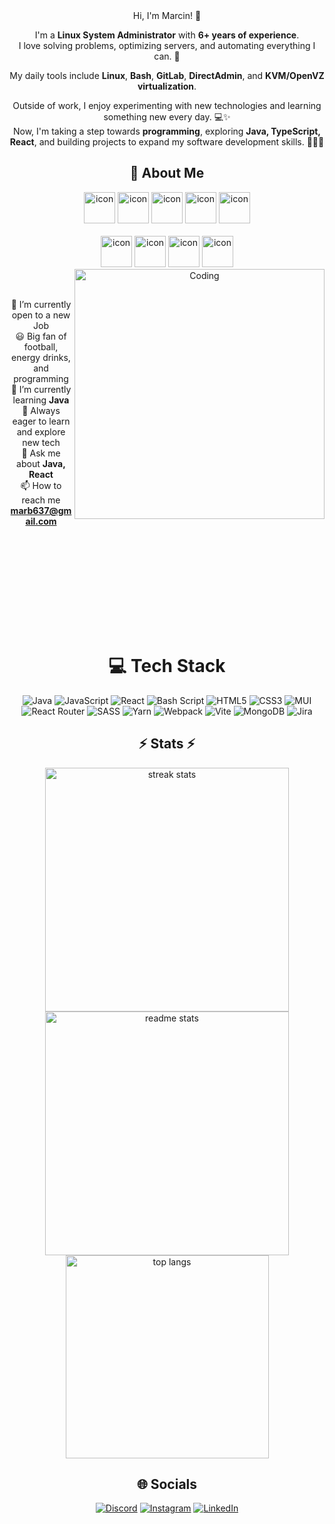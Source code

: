 <div align="center">
 Hi, I'm Marcin! 👋

I'm a **Linux System Administrator** with **6+ years of experience**.  
I love solving problems, optimizing servers, and automating everything I can. 🚀  

My daily tools include **Linux**, **Bash**, **GitLab**, **DirectAdmin**, and **KVM/OpenVZ virtualization**.  

Outside of work, I enjoy experimenting with new technologies and learning something new every day. 💻✨  
Now, I'm taking a step towards **programming**, exploring **Java, TypeScript, React**, and building projects to expand my software development skills. 👨‍💻🔥

## 💫 About Me

<div align="center">
  <img src="https://techstack-generator.vercel.app/java-icon.svg" alt="icon" width="50" height="50" />
  <img src="https://techstack-generator.vercel.app/js-icon.svg" alt="icon"width="50" height="50" />
  <img src="https://techstack-generator.vercel.app/ts-icon.svg" alt="icon" width="50" height="50" />
  <img src="https://techstack-generator.vercel.app/react-icon.svg" alt="icon" width="50" height="50" />
 <img src="https://techstack-generator.vercel.app/mysql-icon.svg" alt="icon" width="50" height="50" />
</div>

<br>

<div align="center">
  <img src="https://techstack-generator.vercel.app/docker-icon.svg" alt="icon" width="50" height="50" />
  <img src="https://techstack-generator.vercel.app/github-icon.svg" alt="icon" width="50" height="50" />
  <img src="https://techstack-generator.vercel.app/prettier-icon.svg" alt="icon" width="50" height="50" />
  <img src="https://techstack-generator.vercel.app/restapi-icon.svg" alt="icon" width="50" height="50" />
</div>

<img align="right" alt="Coding" width="400" src="https://user-images.githubusercontent.com/74038190/229223263-cf2e4b07-2615-4f87-9c38-e37600f8381a.gif">
<br><br>

 🔭 I’m currently open to a new Job <br>
 😃 Big fan of football, energy drinks, and programming  <br>
 🌱 I’m currently learning **Java** <br>
 🤩 Always eager to learn and explore new tech<br> 
 💬 Ask me about **Java, React** <br>
 📫 How to reach me **marb637@gmail.com** <br>
</div>

<br><br>
<br><br>
<div align="center">
<br><br>
<br><br>
  
# 💻 Tech Stack
![Java](https://img.shields.io/badge/java-%23ED8B00.svg?style=for-the-badge&logo=openjdk&logoColor=white) 
![JavaScript](https://img.shields.io/badge/javascript-%23323330.svg?style=for-the-badge&logo=javascript&logoColor=%23F7DF1E) 
![React](https://img.shields.io/badge/react-%2320232a.svg?style=for-the-badge&logo=react&logoColor=%2361DAFB) 
![Bash Script](https://img.shields.io/badge/bash_script-%23121011.svg?style=for-the-badge&logo=gnu-bash&logoColor=white) 
![HTML5](https://img.shields.io/badge/html5-%23E34F26.svg?style=for-the-badge&logo=html5&logoColor=white) 
![CSS3](https://img.shields.io/badge/css3-%231572B6.svg?style=for-the-badge&logo=css3&logoColor=white) 
![MUI](https://img.shields.io/badge/MUI-%230081CB.svg?style=for-the-badge&logo=mui&logoColor=white) 
![React Router](https://img.shields.io/badge/React_Router-CA4245?style=for-the-badge&logo=react-router&logoColor=white) 
![SASS](https://img.shields.io/badge/SASS-hotpink.svg?style=for-the-badge&logo=SASS&logoColor=white) 
![Yarn](https://img.shields.io/badge/yarn-%232C8EBB.svg?style=for-the-badge&logo=yarn&logoColor=white) 
![Webpack](https://img.shields.io/badge/webpack-%238DD6F9.svg?style=for-the-badge&logo=webpack&logoColor=black) 
![Vite](https://img.shields.io/badge/vite-%23646CFF.svg?style=for-the-badge&logo=vite&logoColor=white) 
![MongoDB](https://img.shields.io/badge/MongoDB-%234ea94b.svg?style=for-the-badge&logo=mongodb&logoColor=white) 
![Jira](https://img.shields.io/badge/jira-%230A0FFF.svg?style=for-the-badge&logo=jira&logoColor=white)


## ⚡ Stats ⚡
<img width=390 src="https://github-readme-streak-stats-salesp07.vercel.app/?user=mattarek&count_private=true&theme=react&border_radius=10" alt="streak stats"/>
<img width=390 src="https://github-readme-stats-salesp07.vercel.app/api?username=mattarek&count_private=true&show_icons=true&theme=react&rank_icon=github&border_radius=10" alt="readme stats" />
<br/>
<img width=325 src="https://github-readme-stats-salesp07.vercel.app/api/top-langs/?username=mattarek&hide=HTML&langs_count=8&layout=compact&theme=react&border_radius=10&size_weight=0.5&count_weight=0.5&exclude_repo=github-readme-stats" alt="top langs" />


## 🌐 Socials
[![Discord](https://img.shields.io/badge/Discord-%237289DA.svg?logo=discord&logoColor=white)](https://discord.com/users/244912387851943937) 
[![Instagram](https://img.shields.io/badge/Instagram-%23E4405F.svg?logo=Instagram&logoColor=white)](https://instagram.com/marcinbarc) 
[![LinkedIn](https://img.shields.io/badge/LinkedIn-%230077B5.svg?logo=linkedin&logoColor=white)](https://linkedin.com/in/marcin-barć-7a3b98225) 

</div>
